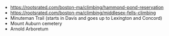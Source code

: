  - https://rootsrated.com/boston-ma/climbing/hammond-pond-reservation
 - https://rootsrated.com/boston-ma/climbing/middlesex-fells-climbing
 - Minuteman Trail (starts in Davis and goes up to Lexington and Concord)
 - Mount Auburn cemetery
 - Arnold Arboretum

